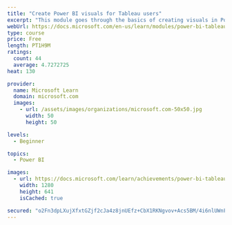 ```yaml
---
title: "Create Power BI visuals for Tableau users"
excerpt: "This module goes through the basics of creating visuals in Power BI."
webUrl: https://docs.microsoft.com/en-us/learn/modules/power-bi-tableau-visuals/
type: course
price: Free
length: PT1H9M
ratings:
  count: 44
  average: 4.7272725
heat: 130

provider:
  name: Microsoft Learn
  domain: microsoft.com
  images:
    - url: /assets/images/organizations/microsoft.com-50x50.jpg
      width: 50
      height: 50

levels:
  - Beginner

topics:
  - Power BI

images:
  - url: https://docs.microsoft.com/learn/achievements/power-bi-tableau-visuals-social.png
    width: 1280
    height: 641
    isCached: true

secured: "o2Fn3dpLXujXfxtGZjf2cJa4z8jnUEfz+CbX1RKNgvov+Acs5BM/4i6nlUWnFWVuCOSoqkDp4hXhXHAmCgG85Nl3tMaELUBixHQ+rFrzHkrHJeWXmDaQP1lQTRYnZ7MSUK6sk2Pu7MzD4DPnjtd92ikCcOFj4VvOWRJxaYRyzyeBfczwX58MQt7CKPMohS2a5oDs6/eVbmVG5hM9qUGFvqQAFZzfSSSAac8lyTl89YAUHHZeZkf7uxQoXOm919cLsRAZ6xogFEez6OHekIR5la5vVJR/9hT1yDISPerIVeMX9TRg1aKwgJ1EFGbQI0eJjeUx0rNKio2Y17L2qHeULFp2dxb26oKQPPFPRAExVo8fz9UsJBcT8+9SHZ/neAtf4V64B7zs4W6DPqwEKtW91xkOpkjWolSUtXwpjT63QVo=;MBTQPBJUj5C2ogqtnxs+/g=="
---
```


